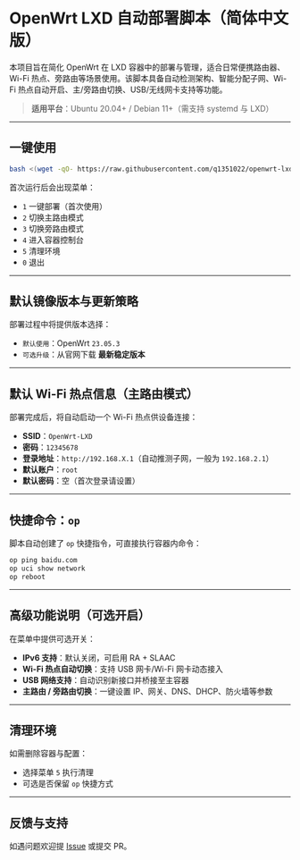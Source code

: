 # OpenWrt LXD 自动部署脚本（简体中文版）

本项目旨在简化 OpenWrt 在 LXD 容器中的部署与管理，适合日常便携路由器、Wi-Fi 热点、旁路由等场景使用。该脚本具备自动检测架构、智能分配子网、Wi-Fi 热点自动开启、主/旁路由切换、USB/无线网卡支持等功能。

> **适用平台**：Ubuntu 20.04+ / Debian 11+（需支持 systemd 与 LXD）

---

## 一键使用

```bash
bash <(wget -qO- https://raw.githubusercontent.com/q1351022/openwrt-lxdcn/main/install.sh)
```

首次运行后会出现菜单：

- `1` 一键部署（首次使用）
- `2` 切换主路由模式
- `3` 切换旁路由模式
- `4` 进入容器控制台
- `5` 清理环境
- `0` 退出

---

## 默认镜像版本与更新策略

部署过程中将提供版本选择：

- `默认使用`：OpenWrt `23.05.3`
- `可选升级`：从官网下载 **最新稳定版本**

---

## 默认 Wi-Fi 热点信息（主路由模式）

部署完成后，将自动启动一个 Wi-Fi 热点供设备连接：

- **SSID**：`OpenWrt-LXD`
- **密码**：`12345678`
- **登录地址**：`http://192.168.X.1`（自动推测子网，一般为 `192.168.2.1`）
- **默认账户**：`root`
- **默认密码**：空（首次登录请设置）

---

## 快捷命令：`op`

脚本自动创建了 `op` 快捷指令，可直接执行容器内命令：

```bash
op ping baidu.com
op uci show network
op reboot
```

---

## 高级功能说明（可选开启）

在菜单中提供可选开关：

- **IPv6 支持**：默认关闭，可启用 RA + SLAAC
- **Wi-Fi 热点自动切换**：支持 USB 网卡/Wi-Fi 网卡动态接入
- **USB 网络支持**：自动识别新接口并桥接至主容器
- **主路由 / 旁路由切换**：一键设置 IP、网关、DNS、DHCP、防火墙等参数

---

## 清理环境

如需删除容器与配置：

- 选择菜单 `5` 执行清理
- 可选是否保留 `op` 快捷方式

---

## 反馈与支持

如遇问题欢迎提 [Issue](https://github.com/q1351022/openwrt-lxdcn/issues) 或提交 PR。
